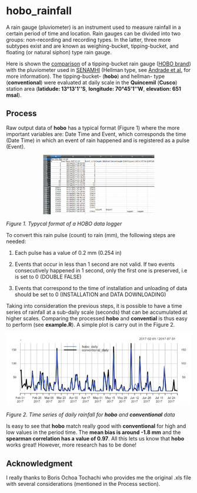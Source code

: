 # hobo_rainfall

A rain gauge (pluviometer) is an instrument used to measure rainfall in a certain period of time and location. Rain gauges can be divided into two groups: non-recording and recording types. In the latter, three more subtypes exist and are known as weighing-bucket, tipping-bucket, and floating (or natural siphon) type rain gauge.

Here is shown the [comparison](http://jurnalinstrumentasi.bsn.go.id/index.php/ji/article/view/52/pdf_1) of a tipping-bucket rain gauge ([HOBO brand](http://www.hobodataloggers.com.au/hobo-data-logging-rain-gauge-rg3-m)) with the pluviometer used in [SENAMHI](https://www.senamhi.gob.pe/) (Hellman type, see [Andrade et al.](http://siar.minam.gob.pe/puno/sites/default/files/archivos/public/docs/atlas_clima_y_eventos_extremos_del_altiplano_central_peru_-boliviano.pdf) for more information). The tipping-bucket- (**hobo**) and hellman- type (**conventional**) were evaluated at daily scale in the **Quincemil** (**Cusco**) station area (**latidude: 13°13'1''S**, **longitude: 70°45'1''W**, **elevation: 651 msal**).


## Process

Raw output data of **hobo** has a typical format (Figure 1) where the more important variables are: Date Time and Event, which corresponds the time (Date Time) in which an event of rain happened and is registered as a pulse (Event). 


<p align="center">
  <img src="./data/figs/hobo_raw_output_file.png" style="width: 60%; height: 60%" />
</p>

*Figure 1. Typycal format of a HOBO data logger*


To convert this rain pulse (count) to rain (mm), the following steps are needed: 

1. Each pulse has a value of 0.2 mm (0.254 in)

2. Events that occur in less than 1 second are not valid. If two events consecutively happened in 1 second, only the first one is preserved, i.e is set to 0 (DOUBLE FALSE)

3. Events that correspond to the time of installation and unloading of data should be set to 0 (INSTALLATION and DATA DOWNLOADING)

Taking into consideration the previous steps, it is possible to have a time series of rainfall at a sub-daily scale (seconds) that can be accumulated at higher scales. Comparing the processed **hobo** and **convential** is thus easy to perform (see **example.R**). A simple plot is carry out in the Figure 2.

<p align="center">
  <img src="./data/figs/comparison.png"  />
</p>

*Figure 2. Time series of daily rainfall for **hobo** and **conventional** data*


Is easy to see that **hobo** match really good with **conventional** for high and low values in the period time. The **mean bias is around -1.8 mm** and the **spearman correlation has a value of 0.97**. All this lets us know that **hobo** works great! However, more research has to be done!


## Acknowledgment

I really thanks to Boris Ochoa Tochachi who provides me the original .xls file with several considerations (mentioned in the Process section).